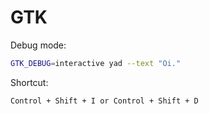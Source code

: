 # GTK

Debug mode:

```bash
GTK_DEBUG=interactive yad --text "Oi."
```

Shortcut:

```bash
Control + Shift + I or Control + Shift + D
```
